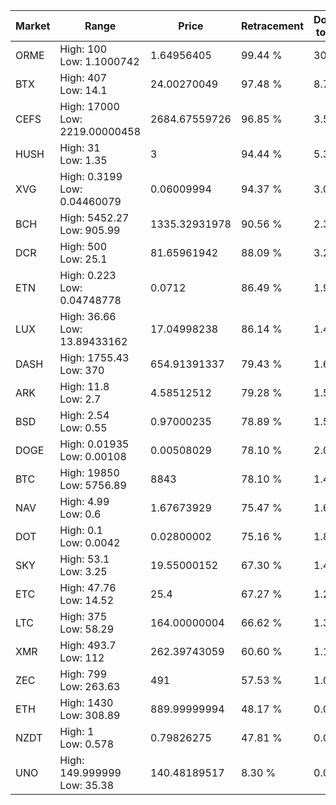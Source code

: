 | Market | Range | Price| Retracement | Doubles to 50% |
| --- | --- | --- | --- | --- |
| ORME | High: 100<br />Low: 1.1000742 | 1.64956405 | 99.44 % | 30.64 |
| BTX | High: 407<br />Low: 14.1 | 24.00270049 | 97.48 % | 8.77 |
| CEFS | High: 17000<br />Low: 2219.00000458 | 2684.67559726 | 96.85 % | 3.58 |
| HUSH | High: 31<br />Low: 1.35 | 3 | 94.44 % | 5.39 |
| XVG | High: 0.3199<br />Low: 0.04460079 | 0.06009994 | 94.37 % | 3.03 |
| BCH | High: 5452.27<br />Low: 905.99 | 1335.32931978 | 90.56 % | 2.38 |
| DCR | High: 500<br />Low: 25.1 | 81.65961942 | 88.09 % | 3.22 |
| ETN | High: 0.223<br />Low: 0.04748778 | 0.0712 | 86.49 % | 1.90 |
| LUX | High: 36.66<br />Low: 13.89433162 | 17.04998238 | 86.14 % | 1.48 |
| DASH | High: 1755.43<br />Low: 370 | 654.91391337 | 79.43 % | 1.62 |
| ARK | High: 11.8<br />Low: 2.7 | 4.58512512 | 79.28 % | 1.58 |
| BSD | High: 2.54<br />Low: 0.55 | 0.97000235 | 78.89 % | 1.59 |
| DOGE | High: 0.01935<br />Low: 0.00108 | 0.00508029 | 78.10 % | 2.01 |
| BTC | High: 19850<br />Low: 5756.89 | 8843 | 78.10 % | 1.45 |
| NAV | High: 4.99<br />Low: 0.6 | 1.67673929 | 75.47 % | 1.67 |
| DOT | High: 0.1<br />Low: 0.0042 | 0.02800002 | 75.16 % | 1.86 |
| SKY | High: 53.1<br />Low: 3.25 | 19.55000152 | 67.30 % | 1.44 |
| ETC | High: 47.76<br />Low: 14.52 | 25.4 | 67.27 % | 1.23 |
| LTC | High: 375<br />Low: 58.29 | 164.00000004 | 66.62 % | 1.32 |
| XMR | High: 493.7<br />Low: 112 | 262.39743059 | 60.60 % | 1.15 |
| ZEC | High: 799<br />Low: 263.63 | 491 | 57.53 % | 1.08 |
| ETH | High: 1430<br />Low: 308.89 | 889.99999994 | 48.17 % | 0.00 |
| NZDT | High: 1<br />Low: 0.578 | 0.79826275 | 47.81 % | 0.00 |
| UNO | High: 149.999999<br />Low: 35.38 | 140.48189517 | 8.30 % | 0.00 |
